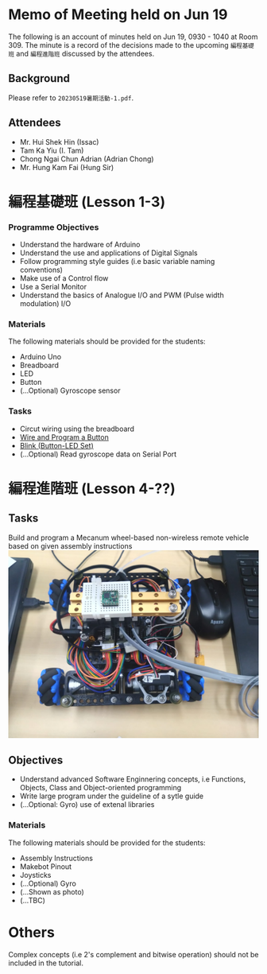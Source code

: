 # Memo of Meeting held on Jun 19
The following is an account of minutes held on Jun 19, 0930 - 1040 at Room 309. The minute is a record of the decisions made to the upcoming `編程基礎班` and `編程進階班` discussed by the attendees.

## Background
Please refer to `20230519暑期活動-1.pdf`.

## Attendees
- Mr. Hui Shek Hin (Issac)
- Tam Ka Yiu (I. Tam)
- Chong Ngai Chun Adrian (Adrian Chong)
- Mr. Hung Kam Fai (Hung Sir)

# 編程基礎班 (Lesson 1-3)

### Programme Objectives
- Understand the hardware of Arduino
- Understand the use and applications of Digital Signals
- Follow programming style guides (i.e basic variable naming conventions)
- Make use of a Control flow
- Use a Serial Monitor
- Understand the basics of Analogue I/O and PWM (Pulse width modulation) I/O

### Materials
The following materials should be provided for the students:
- Arduino Uno
- Breadboard
- LED
- Button
- (...Optional) Gyroscope sensor

### Tasks
- Circut wiring using the breadboard
- [Wire and Program a Button](https://docs.arduino.cc/built-in-examples/digital/Button)
- [Blink (Button-LED Set)](https://docs.arduino.cc/built-in-examples/basics/Blink)
- (...Optional) Read gyroscope data on Serial Port

# 編程進階班 (Lesson 4-??)
## Tasks
Build and program a Mecanum wheel-based non-wireless remote vehicle based on given assembly instructions
![Final Product(fig.1)](makebot_photo.jpeg)


## Objectives
- Understand advanced Software Enginnering concepts, i.e Functions, Objects, Class and Object-oriented programming
- Write large program under the guideline of a sytle guide
- (...Optional: Gyro) use of extenal libraries

### Materials
The following materials should be provided for the students:
- Assembly Instructions
- Makebot Pinout
- Joysticks
- (...Optional) Gyro
- (...Shown as photo)
- (...TBC)

# Others
Complex concepts (i.e 2's complement and bitwise operation) should not be included in the tutorial.